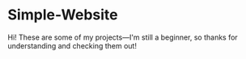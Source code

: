 # Simple-Website
Hi! These are some of my projects—I'm still a beginner, so thanks for understanding and checking them out!
